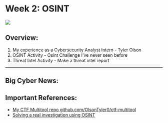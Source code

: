 # Week 2: OSINT

![](https://external-content.duckduckgo.com/iu/?u=https%3A%2F%2Finfinitysol.com%2Fwp-content%2Fuploads%2F2021%2F12%2F82057906_10206979702728071_5025372535324147712_n-1000x675.jpg&f=1&nofb=1&ipt=c9d3c0a2cd68ae1fa13217d2e1664fd357c5da4849e5b2bdcdfc45465600657b)

## Overview:
1. My experience as a Cybersecurity Analyst Intern - Tyler Olson
2. OSINT Activity - Osint Challenge I've never seen before
3. Threat Intel Activity - Make a threat intel report

---

## Big Cyber News:

## Important References:
- [My CTF Multitool repo github.com/OlsonTyler0/ctf-multitool](https://github.com/OlsonTyler0/ctf-multitool)
- [Solving a real investigation using OSINT](https://www.youtube.com/watch?v=Lij0cpFl9Bw)
